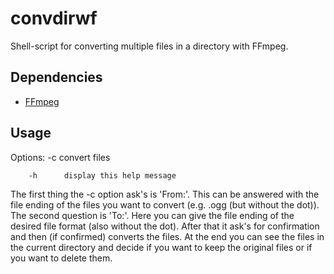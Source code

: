 # convdirwf

Shell-script for converting multiple files in a directory with FFmpeg.

## Dependencies

+ [FFmpeg](https://ffmpeg.org/)

## Usage

Options:
        -c      convert files
        
        -h      display this help message

The first thing the -c option ask's is 'From:'. This can be answered with the file ending of the files you want to convert (e.g. .ogg (but without the dot)). The second question is 'To:'. Here you can give the file ending of the desired file format (also without the dot). After that it ask's for confirmation and then (if confirmed) converts the files. At the end you can see the files in the current directory and decide if you want to keep the original files or if you want to delete them.
